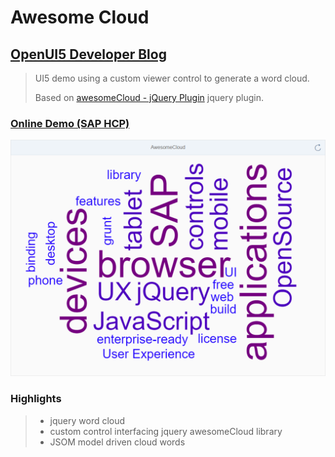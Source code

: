 # Awesome Cloud
## [OpenUI5 Developer Blog](http://openui5.blogspot.com/2016/12/advent-calendar.html)

> UI5 demo using a custom viewer control to generate a word cloud.
> 
> Based on [awesomeCloud - jQuery Plugin](https://github.com/metaloha/jQuery.awesomeCloud.plugin) jquery plugin.

### [Online Demo (SAP HCP)](https://awesomecloud-p1940953245trial.dispatcher.hanatrial.ondemand.com/index.html)

![Screenshot](awesomecloud.png)

### Highlights

> - jquery word cloud
> - custom control interfacing jquery awesomeCloud library
> - JSOM model driven cloud words